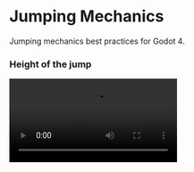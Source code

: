 # Jumping Mechanics

Jumping mechanics best practices for Godot 4.

### Height of the jump

![Height of the jump](demo/height_of_the_jump.mov)
